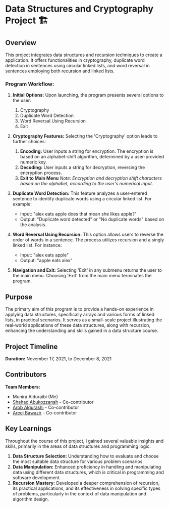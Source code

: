 # Data Structures and Cryptography Project 🏗️

## Overview
This project integrates data structures and recursion techniques to create a application. It offers functionalities in cryptography, duplicate word detection in sentences using circular linked lists, and word reversal in sentences employing both recursion and linked lists.

### Program Workflow:
1. **Initial Options:** Upon launching, the program presents several options to the user:
    1. Cryptography
    2. Duplicate Word Detection
    3. Word Reversal Using Recursion
    4. Exit

2. **Cryptography Features:** Selecting the 'Cryptography' option leads to further choices:
    1. **Encoding:** User inputs a string for encryption. The encryption is based on an alphabet-shift algorithm, determined by a user-provided numeric key.
    2. **Decoding:** User inputs a string for decryption, reversing the encryption process.
    3. **Exit to Main Menu**
    *Note: Encryption and decryption shift characters based on the alphabet, according to the user's numerical input.*

3. **Duplicate Word Detection:** This feature analyzes a user-entered sentence to identify duplicate words using a circular linked list. For example:
    * Input: "alex eats apple does that mean she likes apple?"
    * Output: "Duplicate word detected" or "No duplicate words" based on the analysis.

4. **Word Reversal Using Recursion:** This option allows users to reverse the order of words in a sentence. The process utilizes recursion and a singly linked list. For instance:
    * Input: "alex eats apple"
    * Output: "apple eats alex"

5. **Navigation and Exit:** Selecting 'Exit' in any submenu returns the user to the main menu. Choosing 'Exit' from the main menu terminates the program.

## Purpose
The primary aim of this program is to provide a hands-on experience in applying data structures, specifically arrays and various forms of linked lists, in practical scenarios. It serves as a small-scale project illustrating the real-world applications of these data structures, along with recursion, enhancing the understanding and skills gained in a data structure course.

## Project Timeline 
**Duration:** November 17, 2021, to December 8, 2021

## Contributors
**Team Members:**
* Munira Alduraibi (Me)
* [Shahad Abukozzanah](https://www.linkedin.com/in/shahad-mohammed-2817b0217) - Co-contributor
* [Arob Alqurashi](https://www.linkedin.com/in/arob-alqurashi-8158ab242) - Co-contributor
* [Areej Bawazir](https://www.linkedin.com/in/AreejAbw123) - Co-contributor

## Key Learnings
Throughout the course of this project, I gained several valuable insights and skills, primarily in the areas of data structures and programming logic:

1. **Data Structure Selection:** Understanding how to evaluate and choose the most suitable data structure for various problem scenarios.
2. **Data Manipulation:** Enhanced proficiency in handling and manipulating data using different data structures, which is critical in programming and software development.
3. **Recursion Mastery:** Developed a deeper comprehension of recursion, its practical applications, and its effectiveness in solving specific types of problems, particularly in the context of data manipulation and algorithm design.
